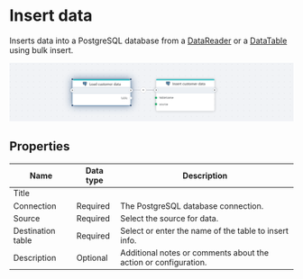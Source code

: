 # Insert data

Inserts data into a PostgreSQL database from a [DataReader](https://learn.microsoft.com/en-us/dotnet/api/system.data.idatareader) or a [DataTable](https://learn.microsoft.com/en-us/dotnet/api/system.data.datatable) using bulk insert.

![img](../../../../images/flow/postgresql-insert-data.png)

## Properties

| Name         | Data type       | Description                                       |
|--------------|-----------------|---------------------------------------------------|
| Title           |           |                        |
| Connection | Required   | The PostgreSQL database connection. |
| Source  | Required   |Select the source for data. |
| Destination table   | Required   | Select or enter the name of the table to insert info. |
| Description   | Optional | Additional notes or comments about the action or configuration.|

